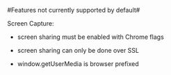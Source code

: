 #Features not currently supported by default#

Screen Capture:
- screen sharing must be enabled with Chrome flags
- screen sharing can only be done over SSL

- window.getUserMedia is browser prefixed
